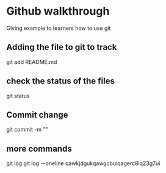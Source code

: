 # Github walkthrough

Giving example to learners how to use git

## Adding the file to git to track
git add README.md

## check the status of the files
git status

## Commit change
git commit -m ""

## more commands
git log
git log --oneline
qawkjdgukqawgcbuiqagerc8iq23g7ui